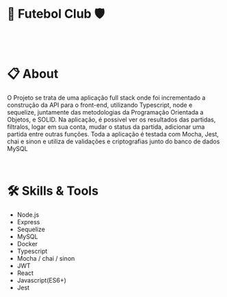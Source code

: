 # :hammer: Futebol Club :shield:

<br>


 


<br>

# :clipboard: About
O Projeto se trata de uma aplicação full stack onde foi incrementado a construção da API para o front-end, utilizando Typescript, node e sequelize, juntamente das 
metodologias da Programação Orientada a Objetos, e SOLID. Na aplicação, é possivel ver os resultados das partidas, filtralos, logar em sua conta, mudar o status da partida,
adicionar uma partida entre outras funções. Toda a aplicação é testada com Mocha, Jest, chai e sinon e utiliza de validações e criptografias junto do banco de dados MySQL


<br>

# :hammer_and_wrench: Skills & Tools

- Node.js
- Express
- Sequelize
- MySQL
- Docker
- Typescript
- Mocha / chai / sinon
- JWT
- React
- Javascript(ES6+)
- Jest

<br>
